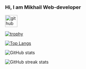 ### Hi, I am Mikhail Web-developer


[<img src='https://cdn.jsdelivr.net/npm/simple-icons@3.0.1/icons/github.svg' alt='github' height='40'>](https://github.com/Ashimka)  

[![trophy](https://github-profile-trophy.vercel.app/?username=Ashimka)](https://github.com/ryo-ma/github-profile-trophy)

[![Top Langs](https://github-readme-stats.vercel.app/api/top-langs/?username=Ashimka)](https://github.com/anuraghazra/github-readme-stats)

![GitHub stats](https://github-readme-stats.vercel.app/api?username=Ashimka&show_icons=true)  

![GitHub streak stats](https://streak-stats.demolab.com/?user=Ashimka)  
